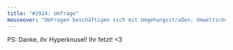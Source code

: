 ```yaml
---
title: "#2924: Umfrage"
mouseover: "UmFragen beschäftigen sich mit Umgehungsstraßen, Umweltschutz und Umiversitäten. Glaube ich."
---
```


PS:
Danke, ihr Hyperknusel! 
Ihr fetzt!
<3

